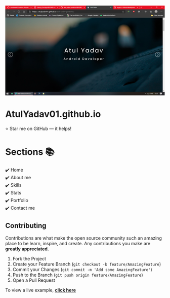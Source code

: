 ![Screenshot](/images/thumbnails/Screenshot%20(72).png)

# AtulYadav01.github.io
:star: Star me on GitHub — it helps!

# Sections 📚

✔️ Home\
✔️ About me\
✔️ Skills \
✔️ Stats\
✔️ Portfolio\
✔️ Contact me


## Contributing

Contributions are what make the open source community such an amazing place to be learn, inspire, and create. Any contributions you make are **greatly appreciated**.

1. Fork the Project
2. Create your Feature Branch (`git checkout -b feature/AmazingFeature`)
3. Commit your Changes (`git commit -m 'Add some AmazingFeature'`)
4. Push to the Branch (`git push origin feature/AmazingFeature`)
5. Open a Pull Request

To view a live example, **[click here](https://atulyadav01.github.io/atul-yadav-portfolio/)**

